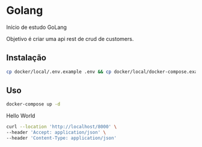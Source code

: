 # Golang

Início de estudo GoLang

Objetivo é criar uma api rest de crud de customers.

## Instalação

```bash
cp docker/local/.env.example .env && cp docker/local/docker-compose.example.yml docker-compose.yml
```

## Uso

```bash
docker-compose up -d
```

Hello World

```bash
curl --location 'http://localhost/8000' \
--header 'Accept: application/json' \
--header 'Content-Type: application/json'
```
